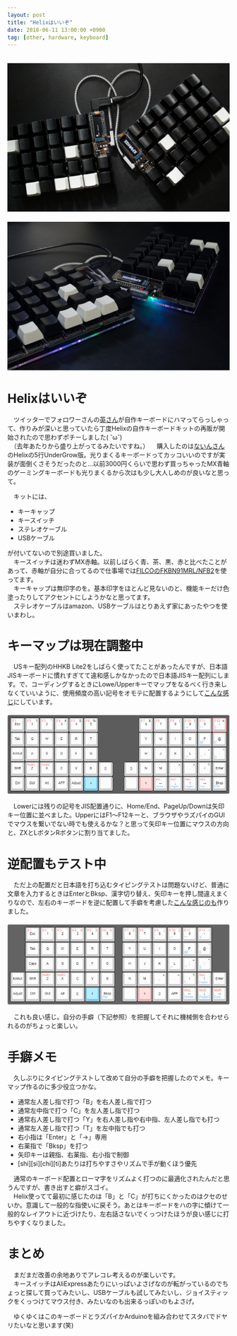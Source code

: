```yaml
---
layout: post
title: "Helixはいいぞ"
date: 2018-06-11 13:00:00 +0900
tag: [other, hardware, keyboard]
---
```


　![img](/assets/photos/20180609-P6090025.jpg)  
　![img](/assets/photos/20180609-P6090031.jpg)  


# Helixはいいぞ

　ツイッターでフォロワーさんの[英さん](https://twitter.com/hdbx)が自作キーボードにハマってらっしゃって、作りみが深いと思っていたら丁度Helixの自作キーボードキットの再販が開始されたので思わずポチーしました( ˘ω˘)  
　（去年あたりから盛り上がってるみたいですね。）
　購入したのは[ないんさん](https://twitter.com/pluis9)のHelixの5行UnderGrow版。光りまくるキーボードってカッコいいのですが実装が面倒くさそうだったのと…以前3000円くらいで思わず買っちゃったMX青軸のゲーミングキーボードも光りまくるから次はも少し大人しめのが良いなと思って。  

　キットには、  

* キーキャップ
* キースイッチ
* ステレオケーブル
* USBケーブル

が付いてないので別途買いました。  
　キースイッチは迷わずMX赤軸。以前しばらく青、茶、黒、赤と比べたことがあって、赤軸が自分に合ってるので仕事場では[FILCOのFKBN91MRL/NFB2](https://www.diatec.co.jp/products/det.php?prod_c=886)を使ってます。  
　キーキャップは無印字のを。基本印字をほとんど見ないのと、機能キーだけ色塗ったりしてアクセントにしようかなと思ってます。  
　ステレオケーブルはamazon、USBケーブルはとりあえず家にあったやつを使いまわし。  

# キーマップは現在調整中

　USキー配列のHHKB Lite2をしばらく使ってたことがあったんですが、日本語JISキーボードに慣れすぎてて違和感しかなかったので日本語JISキー配列にします。で、コーディングするときにLowe/Upperキーでマップをなるべく行き来しなくていいように、使用頻度の高い記号をオモテに配置するようにして[こんな感じ](https://bit.ly/2HBUWeQ)にしています。  
　![img](/assets/photos/20180611-five_rows_jis_keyboard-layout.png)  

　Lowerには残りの記号をJIS配置通りに、Home/End、PageUp/Downは矢印キー位置に並べました。UpperにはF1～F12キーと、ブラウザやラズパイのGUIでマウスを繋いでない時でも使えるかな？と思って矢印キー位置にマウスの方向と、ZXとLボタンRボタンに割り当てました。  

# 逆配置もテスト中

　ただ上の配置だと日本語を打ち込むタイピングテストは問題ないけど、普通に文章を入力するときはEnterとBksp、漢字切り替え、矢印キーを押し間違えまくりなので、左右のキーボードを逆に配置して手癖を考慮した[こんな感じのも](https://bit.ly/2Js73Bl)作りました。  
　![img](/assets/photos/20180611-five_rows_jis_swap_keyboard-layout.png)  

　これも良い感じ。自分の手癖（下記参照）を把握してそれに機械側を合わせられるのがちょっと楽しい。  

# 手癖メモ

　久しぶりにタイピングテストして改めて自分の手癖を把握したのでメモ。キーマップ作るのに多少役立つかな。  

* 通常左人差し指で打つ「B」を右人差し指で打つ
* 通常左中指で打つ「C」を左人差し指で打つ
* 通常右人差し指で打つ「Y」を右人差し指や右中指、左人差し指でも打つ
* 通常左人差し指で打つ「T」を左中指でも打つ
* 右小指は「Enter」と「→」専用
* 右薬指で「Bksp」を打つ
* 矢印キーは親指、右薬指、右小指で制御
* [shi][si][chi][ti]あたりは打ちやすさやリズムで手が動くほう優先

　通常のキーボード配置とローマ字をリズムよく打つのに最適化されたんだと思うんですが、書き出すと癖がスゴイ。  
　Helix使ってて最初に感じたのは「B」と「C」が打ちにくかったのはクセのせいか。意識して一般的な指使いに戻そう。あとはキーボードをハの字に傾けて一般的なレイアウトに近づけたり、左右話さないでくっつけたほうが良い感じに打ちやすくなりました。  

# まとめ

　まだまだ改善の余地ありでアレコレ考えるのが楽しいです。  
　キースイッチはAliExpressあたりにいっぱいよさげなのが転がっているのでちょっと探して買ってみたいし、USBケーブルも試してみたいし、ジョイスティックをくっつけてマウス付き、みたいなのも出来るっぽいのもよさげ。  

　ゆくゆくはこのキーボードとラズパイかArduinoを組み合わせてスタバでドヤリたいなと思います(笑)  
